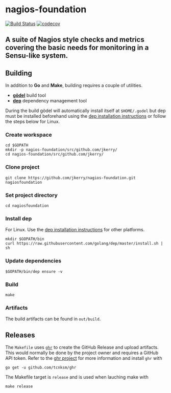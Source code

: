 # nagios-foundation

[![Build Status](https://travis-ci.com/jkerry/nagios-foundation.svg?branch=master)](https://travis-ci.com/jkerry/nagios-foundation)
[![codecov](https://codecov.io/gh/jkerry/nagios-foundation/branch/master/graph/badge.svg)](https://codecov.io/gh/jkerry/nagios-foundation)

A suite of Nagios style checks and metrics covering the basic needs for monitoring in a Sensu-like system.
---

## Building
In addition to __Go__ and __Make__, building requires a couple of utilities.
* [__gödel__](https://github.com/palantir/godel) build tool
* [__dep__](https://github.com/golang/dep) dependency management tool

During the build gödel will automatically install itself at `$HOME/.godel` but dep must be installed beforehand using the [dep installation instructions](https://github.com/golang/dep#installation) or follow the steps below for Linux.

### Create workspace
```
cd $GOPATH
mkdir -p nagios-foundation/src/github.com/jkerry/
cd nagios-foundation/src/github.com/jkerry/
```

### Clone project
```
git clone https://github.com/jkerry/nagios-foundation.git nagiosfoundation
```

### Set project directory
```
cd nagiosfoundation
```

### Install dep
For Linux. Use the [dep installation instructions](https://github.com/golang/dep#installation) for other platforms.
```
mkdir $GOPATH/bin
curl https://raw.githubusercontent.com/golang/dep/master/install.sh | sh
```

### Update dependencies
```
$GOPATH/bin/dep ensure -v
```

### Build
```
make
```

### Artifacts
The build artifacts can be found in `out/build`.

## Releases
The `Makefile` uses [`ghr`](https://github.com/tcnksm/ghr) to create the GitHub Release and upload artifacts. This would normally be done by the project owner and requires a GitHub API token. Refer to the [ghr project](https://github.com/tcnksm/ghr) for more information and install `ghr` with
```
go get -u github.com/tcnksm/ghr
```
The Makefile target is `release` and is used when lauching make with
```
make release
```
